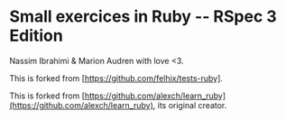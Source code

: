 Small exercices in Ruby -- RSpec 3 Edition
==========

Nassim Ibrahimi & Marion Audren with love <3.

This is forked from [https://github.com/felhix/tests-ruby].

This is forked from [https://github.com/alexch/learn_ruby](https://github.com/alexch/learn_ruby), its original creator.

